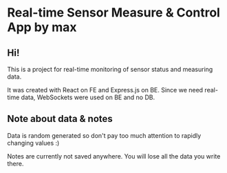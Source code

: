 # Real-time Sensor Measure & Control App by max

## Hi!

This is a project for real-time monitoring of sensor status and measuring data.

It was created with React on FE and Express.js on BE.
Since we need real-time data, WebSockets were used on BE and no DB.

## Note about data & notes

Data is random generated so don't pay too much attention to rapidly changing values :)

Notes are currently not saved anywhere. You will lose all the data you write there.
